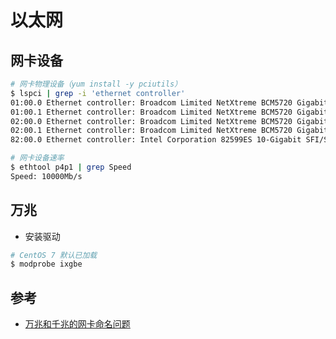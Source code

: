 # 以太网

## 网卡设备

```bash
# 网卡物理设备（yum install -y pciutils）
$ lspci | grep -i 'ethernet controller'
01:00.0 Ethernet controller: Broadcom Limited NetXtreme BCM5720 Gigabit Ethernet PCIe
01:00.1 Ethernet controller: Broadcom Limited NetXtreme BCM5720 Gigabit Ethernet PCIe
02:00.0 Ethernet controller: Broadcom Limited NetXtreme BCM5720 Gigabit Ethernet PCIe
02:00.1 Ethernet controller: Broadcom Limited NetXtreme BCM5720 Gigabit Ethernet PCIe
82:00.0 Ethernet controller: Intel Corporation 82599ES 10-Gigabit SFI/SFP+ Network Connection (rev 01)
```

```bash
# 网卡设备速率
$ ethtool p4p1 | grep Speed
Speed: 10000Mb/s
```

## 万兆

* 安装驱动

```bash
# CentOS 7 默认已加载
$ modprobe ixgbe
```

## 参考

* [万兆和千兆的网卡命名问题](https://www.jianshu.com/p/d501b8875295)